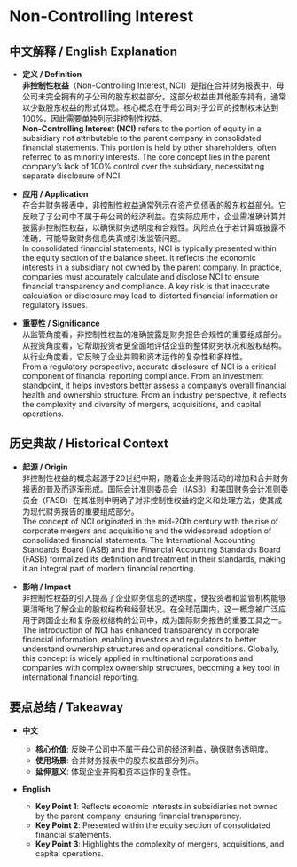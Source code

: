 # Non-Controlling Interest

## 中文解释 / English Explanation

* **定义 / Definition**  
  **非控制性权益**（Non-Controlling Interest, NCI）是指在合并财务报表中，母公司未完全拥有的子公司的股东权益部分。这部分权益由其他股东持有，通常以少数股东权益的形式体现。核心概念在于母公司对子公司的控制权未达到100%，因此需要单独列示非控制性权益。  
  **Non-Controlling Interest (NCI)** refers to the portion of equity in a subsidiary not attributable to the parent company in consolidated financial statements. This portion is held by other shareholders, often referred to as minority interests. The core concept lies in the parent company’s lack of 100% control over the subsidiary, necessitating separate disclosure of NCI.

* **应用 / Application**  
  在合并财务报表中，非控制性权益通常列示在资产负债表的股东权益部分。它反映了子公司中不属于母公司的经济利益。在实际应用中，企业需准确计算并披露非控制性权益，以确保财务透明度和合规性。风险点在于若计算或披露不准确，可能导致财务信息失真或引发监管问题。  
  In consolidated financial statements, NCI is typically presented within the equity section of the balance sheet. It reflects the economic interests in a subsidiary not owned by the parent company. In practice, companies must accurately calculate and disclose NCI to ensure financial transparency and compliance. A key risk is that inaccurate calculation or disclosure may lead to distorted financial information or regulatory issues.

* **重要性 / Significance**  
  从监管角度看，非控制性权益的准确披露是财务报告合规性的重要组成部分。从投资角度看，它帮助投资者更全面地评估企业的整体财务状况和股权结构。从行业角度看，它反映了企业并购和资本运作的复杂性和多样性。  
  From a regulatory perspective, accurate disclosure of NCI is a critical component of financial reporting compliance. From an investment standpoint, it helps investors better assess a company’s overall financial health and ownership structure. From an industry perspective, it reflects the complexity and diversity of mergers, acquisitions, and capital operations.

## 历史典故 / Historical Context

* **起源 / Origin**  
  非控制性权益的概念起源于20世纪中期，随着企业并购活动的增加和合并财务报表的普及而逐渐形成。国际会计准则委员会（IASB）和美国财务会计准则委员会（FASB）在其准则中明确了对非控制性权益的定义和处理方法，使其成为现代财务报告的重要组成部分。  
  The concept of NCI originated in the mid-20th century with the rise of corporate mergers and acquisitions and the widespread adoption of consolidated financial statements. The International Accounting Standards Board (IASB) and the Financial Accounting Standards Board (FASB) formalized its definition and treatment in their standards, making it an integral part of modern financial reporting.

* **影响 / Impact**  
  非控制性权益的引入提高了企业财务信息的透明度，使投资者和监管机构能够更清晰地了解企业的股权结构和经营状况。在全球范围内，这一概念被广泛应用于跨国企业和复杂股权结构的公司中，成为国际财务报告的重要工具之一。  
  The introduction of NCI has enhanced transparency in corporate financial information, enabling investors and regulators to better understand ownership structures and operational conditions. Globally, this concept is widely applied in multinational corporations and companies with complex ownership structures, becoming a key tool in international financial reporting.

## 要点总结 / Takeaway

* **中文**  
  - **核心价值**: 反映子公司中不属于母公司的经济利益，确保财务透明度。  
  - **使用场景**: 合并财务报表中的股东权益部分列示。  
  - **延伸意义**: 体现企业并购和资本运作的复杂性。

* **English**  
  - **Key Point 1**: Reflects economic interests in subsidiaries not owned by the parent company, ensuring financial transparency.  
  - **Key Point 2**: Presented within the equity section of consolidated financial statements.  
  - **Key Point 3**: Highlights the complexity of mergers, acquisitions, and capital operations.